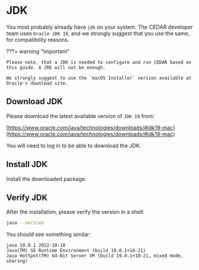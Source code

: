 # JDK

You most probably already have `jdk` on your system.
The CEDAR developer team uses `Oracle JDK 19`, and we strongly suggest that you use the same, for compatibility reasons.

???+ warning "Important"
    
    Please note, that a JDK is needed to configure and run CEDAR based on this guide. A JRE will not be enough.
    
    We strongly suggest to use the `macOS Installer` version available at Oracle's download site.

## Download JDK

Please download the latest available version of `JDK 19` from:

[https://www.oracle.com/java/technologies/downloads/#jdk19-mac](https://www.oracle.com/java/technologies/downloads/#jdk19-mac)

You will need to log in to be able to download the JDK.

## Install JDK

Install the downloaded package.

## Verify JDK

After the installation, please verify the version in a shell: 
```sh
java --version
```

You should see something similar:
```
java 19.0.1 2022-10-18
Java(TM) SE Runtime Environment (build 19.0.1+10-21)
Java HotSpot(TM) 64-Bit Server VM (build 19.0.1+10-21, mixed mode, sharing)
```
